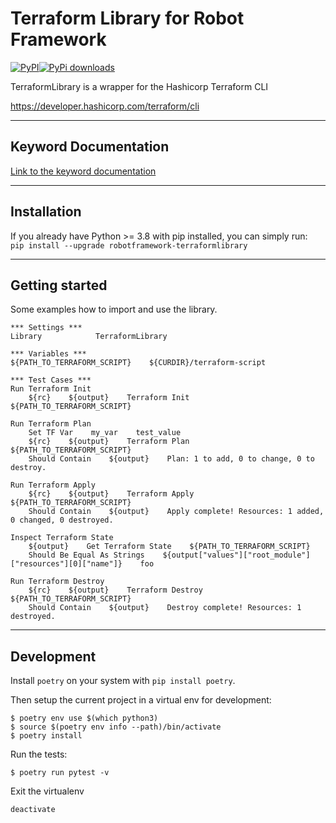 # Terraform Library for Robot Framework
[![PyPI](https://img.shields.io/pypi/v/robotframework-terraformlibrary)](https://pypi.org/project/robotframework-terraformlibrary/)[![PyPi downloads](https://img.shields.io/pypi/dm/robotframework-terraformlibrary.svg)](https://pypi.python.org/pypi/robotframework-terraformlibrary)

TerraformLibrary is a wrapper for the Hashicorp Terraform CLI

https://developer.hashicorp.com/terraform/cli

---
## Keyword Documentation
[Link to the keyword documentation](https://nilsty.github.io/robotframework-terraformlibrary/terraformlibrary.html)

---
## Installation
If you already have Python >= 3.8 with pip installed, you can simply run:  
`pip install --upgrade robotframework-terraformlibrary`

---
## Getting started
Some examples how to import and use the library.

``` robotframework
*** Settings ***
Library            TerraformLibrary

*** Variables ***
${PATH_TO_TERRAFORM_SCRIPT}    ${CURDIR}/terraform-script

*** Test Cases ***
Run Terraform Init
    ${rc}    ${output}    Terraform Init    ${PATH_TO_TERRAFORM_SCRIPT}

Run Terraform Plan
    Set TF Var    my_var    test_value
    ${rc}    ${output}    Terraform Plan    ${PATH_TO_TERRAFORM_SCRIPT}
    Should Contain    ${output}    Plan: 1 to add, 0 to change, 0 to destroy.

Run Terraform Apply
    ${rc}    ${output}    Terraform Apply    ${PATH_TO_TERRAFORM_SCRIPT}
    Should Contain    ${output}    Apply complete! Resources: 1 added, 0 changed, 0 destroyed.

Inspect Terraform State
    ${output}    Get Terraform State    ${PATH_TO_TERRAFORM_SCRIPT}
    Should Be Equal As Strings    ${output["values"]["root_module"]["resources"][0]["name"]}    foo

Run Terraform Destroy
    ${rc}    ${output}    Terraform Destroy    ${PATH_TO_TERRAFORM_SCRIPT}
    Should Contain    ${output}    Destroy complete! Resources: 1 destroyed.
```

---
## Development

Install `poetry` on your system with `pip install poetry`.

Then setup the current project in a virtual env for development:

```
$ poetry env use $(which python3)
$ source $(poetry env info --path)/bin/activate
$ poetry install
```

Run the tests:

```
$ poetry run pytest -v
```

Exit the virtualenv

```
deactivate
```

